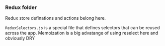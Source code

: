 ### Redux folder
Redux store definations and actions belong here.

`ReduxSelectors.js` is a special file that defines selectors that can be reused across the app.
Memoization is a big advatange of using reselect here and obviously DRY 
